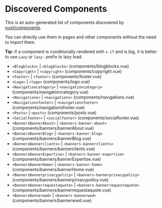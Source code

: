 # Discovered Components

This is an auto-generated list of components discovered by [nuxt/components](https://github.com/nuxt/components).

You can directly use them in pages and other components without the need to import them.

**Tip:** If a component is conditionally rendered with `v-if` and is big, it is better to use `Lazy` or `lazy-` prefix to lazy load.

- `<Blogblocks>` | `<blogblocks>` (components/blogblocks.vue)
- `<Copyright>` | `<copyright>` (components/copyright.vue)
- `<Footer>` | `<footer>` (components/footer.vue)
- `<Logo>` | `<logo>` (components/logo.vue)
- `<Navigationcategory>` | `<navigationcategory>` (components/navigationcategory.vue)
- `<Navigations>` | `<navigations>` (components/navigations.vue)
- `<Navigationsfooter>` | `<navigationsfooter>` (components/navigationsfooter.vue)
- `<Posts>` | `<posts>` (components/posts.vue)
- `<Socialfooter>` | `<socialfooter>` (components/socialfooter.vue)
- `<BannersBannerAbout>` | `<banners-banner-about>` (components/banners/bannerAbout.vue)
- `<BannersBannerBlog>` | `<banners-banner-blog>` (components/banners/bannerBlog.vue)
- `<BannersBannerclients>` | `<banners-bannerclients>` (components/banners/bannerclients.vue)
- `<BannersBannerExpertise>` | `<banners-banner-expertise>` (components/banners/bannerExpertise.vue)
- `<BannersBannerHome>` | `<banners-banner-home>` (components/banners/bannerHome.vue)
- `<BannersBannerprivacypolicy>` | `<banners-bannerprivacypolicy>` (components/banners/bannerprivacypolicy.vue)
- `<BannersBannerrequestaquote>` | `<banners-bannerrequestaquote>` (components/banners/bannerrequestaquote.vue)
- `<BannersBannerwwd>` | `<banners-bannerwwd>` (components/banners/bannerwwd.vue)
